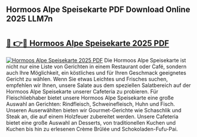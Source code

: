 ## Hormoos Alpe Speisekarte PDF Download Online 2025 LLM7n

# <h2><a href="http://gccivf.nevu.top/?p=Hormoos+Alpe+Speisekarte">🔗 👉🔴 Hormoos Alpe Speisekarte 2025 PDF</a></h2>

[![Hormoos Alpe Speisekarte 2025 PDF](https://i.imgur.com/dBaPXMq.png)](http://gccivf.nevu.top/?p=Hormoos+Alpe+Speisekarte)
Die Hormoos Alpe Speisekarte ist nicht nur eine Liste von Gerichten in einem Restaurant oder Café, sondern auch Ihre Möglichkeit, ein köstliches und für Ihren Geschmack geeignetes Gericht zu wählen. Wenn Sie etwas Leichtes und Frisches suchen, empfehlen wir Ihnen, unsere Salate aus dem speziellen Salatbereich auf der Hormoos Alpe Speisekarte unserer Cafeteria zu probieren. Für Fleischliebhaber bietet unsere Hormoos Alpe Speisekarte eine große Auswahl an Gerichten: Rindfleisch, Schweinefleisch, Huhn und Fisch. Unseren Auserwählten bieten wir Gourmet-Gerichte wie Schaschlik und Steak an, die auf einem Holzfeuer zubereitet werden. Unsere Cafeteria bietet eine große Auswahl an Desserts, von traditionellen Kuchen und Kuchen bis hin zu erlesenen Crème Brûlée und Schokoladen-Fufu-Pai.
